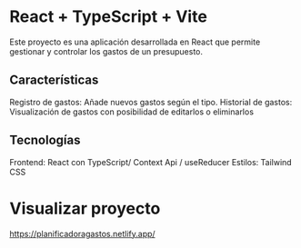 # React + TypeScript + Vite

Este proyecto es una aplicación desarrollada en React que permite gestionar y controlar los gastos de un presupuesto.

## Características

Registro de gastos: Añade nuevos gastos según el tipo.
Historial de gastos: Visualización de gastos con posibilidad de editarlos o eliminarlos

## Tecnologías

Frontend: React con TypeScript/ Context Api / useReducer
Estilos: Tailwind CSS

# Visualizar proyecto

https://planificadoragastos.netlify.app/
